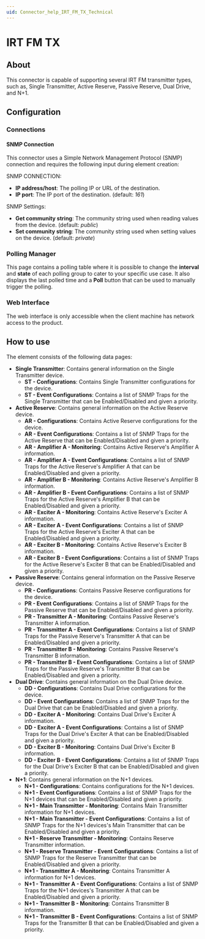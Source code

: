 ```yaml
---
uid: Connector_help_IRT_FM_TX_Technical
---
```


# IRT FM TX

## About

This connector is capable of supporting several IRT FM transmitter types, such as, Single Transmitter, Active Reserve, Passive Reserve, Dual Drive, and N+1.

## Configuration

### Connections

#### SNMP Connection

This connector uses a Simple Network Management Protocol (SNMP) connection and requires the following input during element creation:

SNMP CONNECTION:

- **IP address/host**: The polling IP or URL of the destination.
- **IP port**: The IP port of the destination. (default: *161*)


SNMP Settings:

- **Get community string**: The community string used when reading values from the device. (default: *public*)
- **Set community string**: The community string used when setting values on the device. (default: *private*)

### Polling Manager

This page contains a polling table where it is possible to change the **interval** and **state** of each polling group to cater to your specific use case. It also displays the last polled time and a **Poll** button that can be used to manually trigger the polling.

### Web Interface

The web interface is only accessible when the client machine has network access to the product.

## How to use

The element consists of the following data pages:

- **Single Transmitter**: Contains general information on the Single Transmitter device.
	- **ST - Configurations**: Contains Single Transmitter configurations for the device.
	- **ST - Event Configurations**: Contains a list of SNMP Traps for the Single Transmitter that can be Enabled/Disabled and given a priority.
- **Active Reserve**: Contains general information on the Active Reserve device.
	- **AR - Configurations**: Contains Active Reserve configurations for the device.
	- **AR - Event Configurations**: Contains a list of SNMP Traps for the Active Reserve that can be Enabled/Disabled and given a priority.
	- **AR - Amplifier A - Monitoring**: Contains Active Reserve's Amplifier A information.
	- **AR - Amplifier A - Event Configurations**: Contains a list of SNMP Traps for the Active Reserve's Amplifier A that can be Enabled/Disabled and given a priority.
	- **AR - Amplifier B - Monitoring**: Contains Active Reserve's Amplifier B information.
	- **AR - Amplifier B - Event Configurations**: Contains a list of SNMP Traps for the Active Reserve's Amplifier B that can be Enabled/Disabled and given a priority.
	- **AR - Exciter A - Monitoring**: Contains Active Reserve's Exciter A information.
	- **AR - Exciter A - Event Configurations**: Contains a list of SNMP Traps for the Active Reserve's Exciter A that can be Enabled/Disabled and given a priority.
	- **AR - Exciter B - Monitoring**: Contains Active Reserve's Exciter B information.
	- **AR - Exciter B - Event Configurations**: Contains a list of SNMP Traps for the Active Reserve's Exciter B that can be Enabled/Disabled and given a priority.
- **Passive Reserve**: Contains general information on the Passive Reserve device.
	- **PR - Configurations**: Contains Passive Reserve configurations for the device.
	- **PR - Event Configurations**: Contains a list of SNMP Traps for the Passive Reserve that can be Enabled/Disabled and given a priority.
	- **PR - Transmitter A - Monitoring**: Contains Passive Reserve's Transmitter A information.
	- **PR - Transmitter A - Event Configurations**: Contains a list of SNMP Traps for the Passive Reserve's Transmitter A that can be Enabled/Disabled and given a priority.
	- **PR - Transmitter B - Monitoring**: Contains Passive Reserve's Transmitter B information.
	- **PR - Transmitter B - Event Configurations**: Contains a list of SNMP Traps for the Passive Reserve's Transmitter B that can be Enabled/Disabled and given a priority.
- **Dual Drive**: Contains general information on the Dual Drive device.
	- **DD - Configurations**: Contains Dual Drive configurations for the device.
	- **DD - Event Configurations**: Contains a list of SNMP Traps for the Dual Drive that can be Enabled/Disabled and given a priority.
	- **DD - Exciter A - Monitoring**: Contains Dual Drive's Exciter A information.
	- **DD - Exciter A - Event Configurations**: Contains a list of SNMP Traps for the Dual Drive's Exciter A that can be Enabled/Disabled and given a priority.
	- **DD - Exciter B - Monitoring**: Contains Dual Drive's Exciter B information.
	- **DD - Exciter B - Event Configurations**: Contains a list of SNMP Traps for the Dual Drive's Exciter B that can be Enabled/Disabled and given a priority.
- **N+1**: Contains general information on the N+1 devices.
	- **N+1 - Configurations**: Contains configurations for the N+1 devices.
	- **N+1 - Event Configurations**: Contains a list of SNMP Traps for the N+1 devices that can be Enabled/Disabled and given a priority.
	- **N+1 - Main Transmitter - Monitoring**: Contains Main Transmitter information for N+1 devices.
	- **N+1 - Main Transmitter - Event Configurations**: Contains a list of SNMP Traps for the N+1 devices's Main Transmitter that can be Enabled/Disabled and given a priority.
	- **N+1 - Reserve Transmitter - Monitoring**: Contains Reserve Transmitter information.
	- **N+1 - Reserve Transmitter - Event Configurations**: Contains a list of SNMP Traps for the Reserve Transmitter that can be Enabled/Disabled and given a priority.
	- **N+1 - Transmitter A - Monitoring**: Contains Transmitter A information for N+1 devices.
	- **N+1 - Transmitter A - Event Configurations**: Contains a list of SNMP Traps for the N+1 devices's Transmitter A that can be Enabled/Disabled and given a priority.
	- **N+1 - Transmitter B - Monitoring**: Contains Transmitter B information.
	- **N+1 - Transmitter B - Event Configurations**: Contains a list of SNMP Traps for the Transmitter B that can be Enabled/Disabled and given a priority.